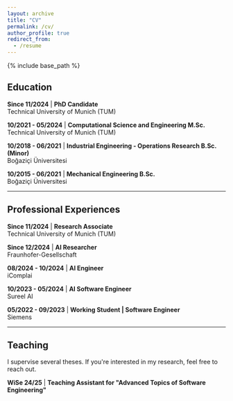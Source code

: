 ```yaml
---
layout: archive
title: "CV"
permalink: /cv/
author_profile: true
redirect_from:
  - /resume
---
```


{% include base_path %}


## Education

**Since 11/2024** | **PhD Candidate**  
Technical University of Munich (TUM)

**10/2021 - 05/2024** | **Computational Science and Engineering M.Sc.**  
Technical University of Munich (TUM)

**10/2018 - 06/2021** | **Industrial Engineering - Operations Research B.Sc. (Minor)**  
Boğaziçi Üniversitesi

**10/2015 - 06/2021** | **Mechanical Engineering B.Sc.**  
Boğaziçi Üniversitesi

---

## Professional Experiences

**Since 11/2024** | **Research Associate**  
Technical University of Munich (TUM)

**Since 12/2024** | **AI Researcher**  
Fraunhofer-Gesellschaft

**08/2024 - 10/2024** | **AI Engineer**  
iComplai

**10/2023 - 05/2024** | **AI Software Engineer**  
Sureel AI

**05/2022 - 09/2023** | **Working Student | Software Engineer**  
Siemens

---

## Teaching

I supervise several theses. If you're interested in my research, feel free to reach out.

**WiSe 24/25** | **Teaching Assistant for "Advanced Topics of Software Engineering"**

<!-- --- -->

<!-- ## Languages

- **English**: Fluent
- **German**: Intermediate
- **Turkish**: Native

---

## Contact Information

- **Email**: samed.bayer@tum.de
- **Institution**: Technical University of Munich (TUM)
- **LinkedIn**: [Samed Bayer](https://www.linkedin.com/in/samed-bayer-094140158/) -->
